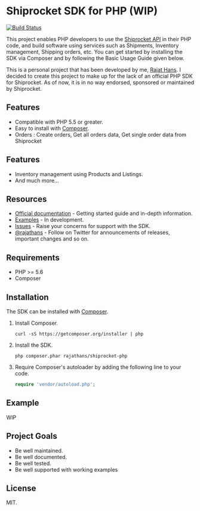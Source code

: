 <!-- [![N|Solid](http://www.kartrocket.com/wp-content/uploads/2013/08/shiprocket_logo.png =100x)](https://app.shiprocket.in/) -->

# Shiprocket SDK for PHP (WIP)

[![Build Status](https://travis-ci.org/rajathans/shiprocket-php.svg?branch=master)](https://travis-ci.org/rajathans/shiprocket-php)

This project enables PHP developers to use the [Shiprocket API](http://devdockui.shiprocket.in) in their PHP code, and build software using services such as Shipments, Inventory management, Shipping orders, etc. You can get started by installing the SDK via Composer and by following the Basic Usage Guide given below.

This is a personal project that has been developed by me, [Rajat Hans](http://rajathans.github.io). I decided to create this project to make up for the lack of an official PHP SDK for Shiprocket. As of now, it is in no way endorsed, sponsored or maintained by Shiprocket.

## Features

  - Compatible with PHP 5.5 or greater.
  - Easy to install with [Composer](http://getcomposer.org/).
  - Orders : Create orders, Get all orders data, Get single order data from Shiprocket

## Features
- Inventory management using Products and Listings.
- And much more...

## Resources

  - [Official documentation](http://devdockui.shiprocket.in/) - Getting started guide and in-depth information.
  - [Examples]() - In development.
  - [Issues](https://www.github.com/rajathans/shiprocket-php/issues/) - Raise your concerns for support with the SDK.
  - [@rajathans](https://twitter.com/rajathans9) - Follow on Twitter for announcements of releases, important changes and so on.

## Requirements

  - PHP >= 5.6
  - Composer

## Installation

The SDK can be installed with [Composer](http://getcomposer.org/).

  1. Install Composer.

     ```
     curl -sS https://getcomposer.org/installer | php
     ```

  1. Install the SDK.

     ```
     php composer.phar rajathans/shiprocket-php
     ```

  1. Require Composer's autoloader by adding the following line to your code.

     ```php
     require 'vendor/autoload.php';
     ```

## Example
WIP

## Project Goals

  - Be well maintained.
  - Be well documented.
  - Be well tested.
  - Be well supported with working examples

## License

MIT.
